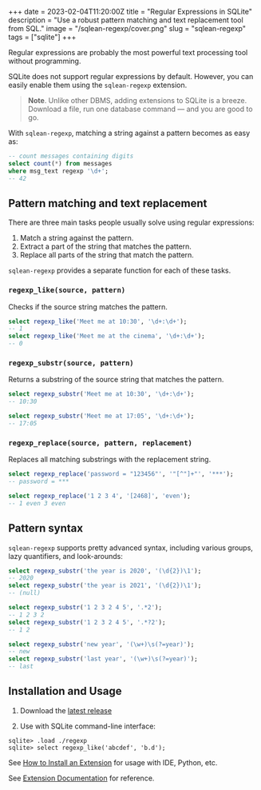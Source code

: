 +++
date = 2023-02-04T11:20:00Z
title = "Regular Expressions in SQLite"
description = "Use a robust pattern matching and text replacement tool from SQL."
image = "/sqlean-regexp/cover.png"
slug = "sqlean-regexp"
tags = ["sqlite"]
+++

Regular expressions are probably the most powerful text processing tool without programming.

SQLite does not support regular expressions by default. However, you can easily enable them using the `sqlean-regexp` extension.

> **Note**. Unlike other DBMS, adding extensions to SQLite is a breeze. Download a file, run one database command — and you are good to go.

With `sqlean-regexp`, matching a string against a pattern becomes as easy as:

```sql
-- count messages containing digits
select count(*) from messages
where msg_text regexp '\d+';
-- 42
```

## Pattern matching and text replacement

There are three main tasks people usually solve using regular expressions:

1. Match a string against the pattern.
2. Extract a part of the string that matches the pattern.
3. Replace all parts of the string that match the pattern.

`sqlean-regexp` provides a separate function for each of these tasks.

### `regexp_like(source, pattern)`

Checks if the source string matches the pattern.

```sql
select regexp_like('Meet me at 10:30', '\d+:\d+');
-- 1
select regexp_like('Meet me at the cinema', '\d+:\d+');
-- 0
```

### `regexp_substr(source, pattern)`

Returns a substring of the source string that matches the pattern.

```sql
select regexp_substr('Meet me at 10:30', '\d+:\d+');
-- 10:30

select regexp_substr('Meet me at 17:05', '\d+:\d+');
-- 17:05
```

### `regexp_replace(source, pattern, replacement)`

Replaces all matching substrings with the replacement string.

```sql
select regexp_replace('password = "123456"', '"[^"]+"', '***');
-- password = ***

select regexp_replace('1 2 3 4', '[2468]', 'even');
-- 1 even 3 even
```

## Pattern syntax

`sqlean-regexp` supports pretty advanced syntax, including various groups, lazy quantifiers, and look-arounds:

```sql
select regexp_substr('the year is 2020', '(\d{2})\1');
-- 2020
select regexp_substr('the year is 2021', '(\d{2})\1');
-- (null)

select regexp_substr('1 2 3 2 4 5', '.*2');
-- 1 2 3 2
select regexp_substr('1 2 3 2 4 5', '.*?2');
-- 1 2

select regexp_substr('new year', '(\w+)\s(?=year)');
-- new
select regexp_substr('last year', '(\w+)\s(?=year)');
-- last
```

## Installation and Usage

1. Download the [latest release](https://github.com/nalgeon/sqlean/releases/latest)

2. Use with SQLite command-line interface:

```
sqlite> .load ./regexp
sqlite> select regexp_like('abcdef', 'b.d');
```

See [How to Install an Extension](https://github.com/nalgeon/sqlean/blob/main/docs/install.md) for usage with IDE, Python, etc.

See [Extension Documentation](https://github.com/nalgeon/sqlean/blob/main/docs/regexp.md) for reference.
